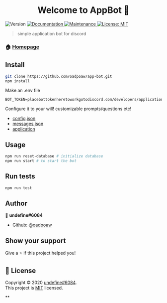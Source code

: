 <h1 align="center">Welcome to AppBot 👋</h1>
<p>
  <img alt="Version" src="https://img.shields.io/badge/version-1.0.0-blue.svg?cacheSeconds=2592000" />
  <a href="https://github.com/oadpoaw/app-bot#readme" target="_blank">
    <img alt="Documentation" src="https://img.shields.io/badge/documentation-yes-brightgreen.svg" />
  </a>
  <a href="https://github.com/oadpoaw/some-bot/graphs/commit-activity" target="_blank">
    <img alt="Maintenance" src="https://img.shields.io/badge/Maintained%3F-yes-green.svg" />
  </a>
  <a href="https://github.com/oadpoaw/app-bot/blob/master/LICENSE" target="_blank">
    <img alt="License: MIT" src="https://img.shields.io/github/license/oadpoaw/AppBot" />
  </a>
</p>

> simple application bot for discord

### 🏠 [Homepage](https://github.com/oadpoaw/app-bot#readme)

## Install

```sh
git clone https://github.com/oadpoaw/app-bot.git
npm install
```

Make an .env file
```
BOT_TOKEN=placebottokenheretoworkgotodiscord.com/developers/applicationsokokxdxd
```

Configure it to your will! customizable prompts/questions etc!
- [config.json](config.json)
- [messages.json](config/messages.json)
- [application](config/application.json)

## Usage

```sh
npm run reset-database # initialize database
npm run start # to start the bot
```

## Run tests

```sh
npm run test
```

## Author

👤 **undefine#6084**

* Github: [@oadpoaw](https://github.com/oadpoaw)

## Show your support

Give a ⭐️ if this project helped you!

## 📝 License

Copyright © 2020 [undefine#6084](https://github.com/oadpoaw).<br />
This project is [MIT](https://github.com/oadpoaw/app-bot/blob/master/LICENSE) licensed.

**
